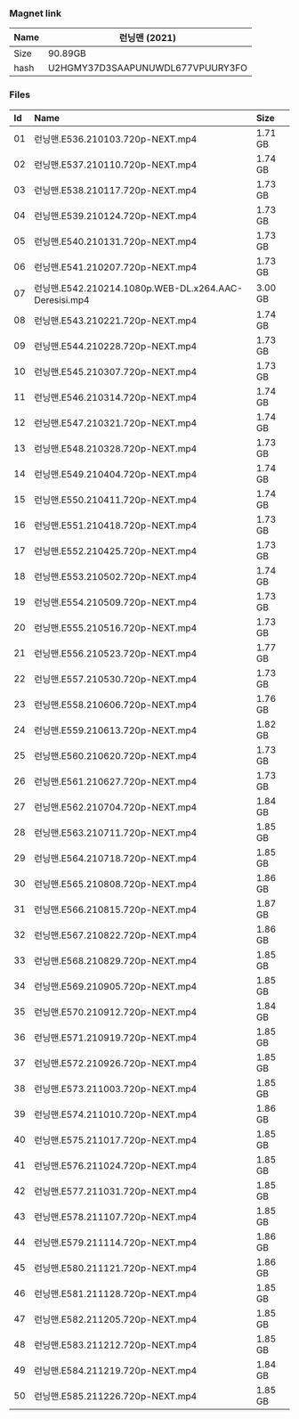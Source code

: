 ### Magnet link

| Name | 런닝맨 (2021)                             |
| ---- | ---------------------------------------- |
| Size | 90.89GB                                  |
| hash | U2HGMY37D3SAAPUNUWDL677VPUURY3FO|


### Files
| Id | Name | Size |
| :--- | :-------------------------- | :----- |
|01 | 런닝맨.E536.210103.720p-NEXT.mp4| 1.71 GB|
|02 | 런닝맨.E537.210110.720p-NEXT.mp4| 1.74 GB|
|03 | 런닝맨.E538.210117.720p-NEXT.mp4| 1.73 GB|
|04 | 런닝맨.E539.210124.720p-NEXT.mp4| 1.73 GB|
|05 | 런닝맨.E540.210131.720p-NEXT.mp4| 1.73 GB|
|06 | 런닝맨.E541.210207.720p-NEXT.mp4| 1.73 GB|
|07 | 런닝맨.E542.210214.1080p.WEB-DL.x264.AAC-Deresisi.mp4| 3.00 GB|
|08 | 런닝맨.E543.210221.720p-NEXT.mp4| 1.74 GB|
|09 | 런닝맨.E544.210228.720p-NEXT.mp4| 1.73 GB|
|10 | 런닝맨.E545.210307.720p-NEXT.mp4| 1.73 GB|
|11 | 런닝맨.E546.210314.720p-NEXT.mp4| 1.74 GB|
|12 | 런닝맨.E547.210321.720p-NEXT.mp4| 1.74 GB|
|13 | 런닝맨.E548.210328.720p-NEXT.mp4| 1.73 GB|
|14 | 런닝맨.E549.210404.720p-NEXT.mp4| 1.74 GB|
|15 | 런닝맨.E550.210411.720p-NEXT.mp4| 1.74 GB|
|16 | 런닝맨.E551.210418.720p-NEXT.mp4| 1.73 GB|
|17 | 런닝맨.E552.210425.720p-NEXT.mp4| 1.73 GB|
|18 | 런닝맨.E553.210502.720p-NEXT.mp4| 1.74 GB|
|19 | 런닝맨.E554.210509.720p-NEXT.mp4| 1.73 GB|
|20 | 런닝맨.E555.210516.720p-NEXT.mp4| 1.73 GB|
|21 | 런닝맨.E556.210523.720p-NEXT.mp4| 1.77 GB|
|22 | 런닝맨.E557.210530.720p-NEXT.mp4| 1.73 GB|
|23 | 런닝맨.E558.210606.720p-NEXT.mp4| 1.76 GB|
|24 | 런닝맨.E559.210613.720p-NEXT.mp4| 1.82 GB|
|25 | 런닝맨.E560.210620.720p-NEXT.mp4| 1.73 GB|
|26 | 런닝맨.E561.210627.720p-NEXT.mp4| 1.73 GB|
|27 | 런닝맨.E562.210704.720p-NEXT.mp4| 1.84 GB|
|28 | 런닝맨.E563.210711.720p-NEXT.mp4| 1.85 GB|
|29 | 런닝맨.E564.210718.720p-NEXT.mp4| 1.85 GB|
|30 | 런닝맨.E565.210808.720p-NEXT.mp4| 1.86 GB|
|31 | 런닝맨.E566.210815.720p-NEXT.mp4| 1.87 GB|
|32 | 런닝맨.E567.210822.720p-NEXT.mp4| 1.86 GB|
|33 | 런닝맨.E568.210829.720p-NEXT.mp4| 1.85 GB|
|34 | 런닝맨.E569.210905.720p-NEXT.mp4| 1.85 GB|
|35 | 런닝맨.E570.210912.720p-NEXT.mp4| 1.84 GB|
|36 | 런닝맨.E571.210919.720p-NEXT.mp4| 1.85 GB|
|37 | 런닝맨.E572.210926.720p-NEXT.mp4| 1.85 GB|
|38 | 런닝맨.E573.211003.720p-NEXT.mp4| 1.85 GB|
|39 | 런닝맨.E574.211010.720p-NEXT.mp4| 1.86 GB|
|40 | 런닝맨.E575.211017.720p-NEXT.mp4| 1.85 GB|
|41 | 런닝맨.E576.211024.720p-NEXT.mp4| 1.85 GB|
|42 | 런닝맨.E577.211031.720p-NEXT.mp4| 1.85 GB|
|43 | 런닝맨.E578.211107.720p-NEXT.mp4| 1.85 GB|
|44 | 런닝맨.E579.211114.720p-NEXT.mp4| 1.86 GB|
|45 | 런닝맨.E580.211121.720p-NEXT.mp4| 1.86 GB|
|46 | 런닝맨.E581.211128.720p-NEXT.mp4| 1.85 GB|
|47 | 런닝맨.E582.211205.720p-NEXT.mp4| 1.85 GB|
|48 | 런닝맨.E583.211212.720p-NEXT.mp4| 1.85 GB|
|49 | 런닝맨.E584.211219.720p-NEXT.mp4| 1.84 GB|
|50 | 런닝맨.E585.211226.720p-NEXT.mp4| 1.85 GB|
